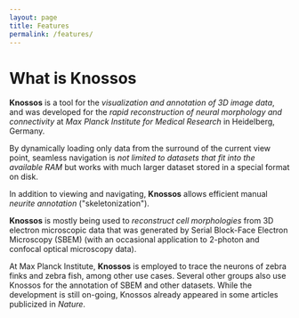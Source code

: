 ```yaml
---
layout: page
title: Features
permalink: /features/
---
```

What is **Knossos**
===================

**Knossos** is a tool for the *visualization and annotation of 3D image data*, and was developed for the *rapid reconstruction of neural morphology and connectivity* at *Max Planck Institute for Medical Research* in Heidelberg, Germany.

By dynamically loading only data from the surround of the current view point, seamless navigation is *not limited to datasets that fit into the available RAM* but works with much larger dataset stored in a special format on disk.

In addition to viewing and navigating, **Knossos** allows efficient manual *neurite annotation* ("skeletonization").

**Knossos** is mostly being used to *reconstruct cell morphologies* from 3D electron microscopic data that was generated by Serial Block-Face Electron Microscopy (SBEM) (with an occasional application to 2-photon and confocal optical microscopy data).

At Max Planck Institute, **Knossos** is employed to trace the neurons of zebra finks and zebra fish, among other use cases. Several other groups also use Knossos for the annotation of SBEM and other datasets. While the development is still on-going, Knossos already appeared in some articles publicized in *Nature*.
